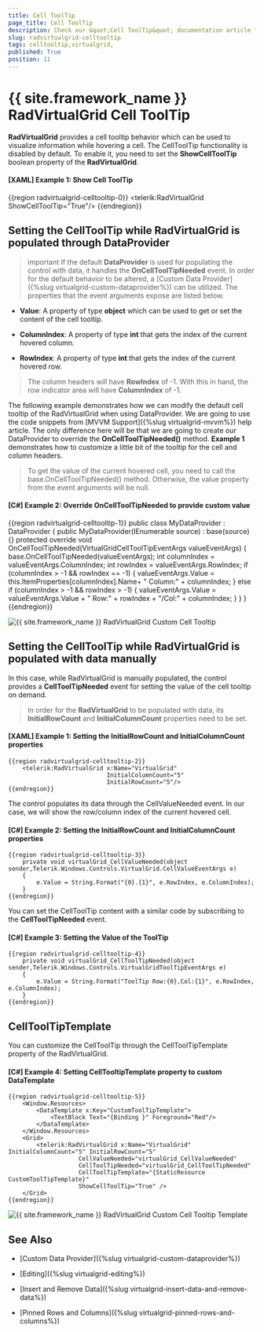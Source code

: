 ```yaml
---
title: Cell ToolTip
page_title: Cell ToolTip
description: Check our &quot;Cell ToolTip&quot; documentation article for the RadVirtualGrid {{ site.framework_name }} control.
slug: radvirtualgrid-celltooltip
tags: celltooltip,virtualgrid,
published: True
position: 11
---
```


# {{ site.framework_name }} RadVirtualGrid Cell ToolTip

__RadVirtualGrid__ provides a cell tooltip behavior which can be used to visualize information while hovering a cell. The CellToolTip functionality is disabled by default. To enable it, you need to set the __ShowCellToolTip__ boolean property of the __RadVirtualGrid__.

#### __[XAML] Example 1: Show Cell ToolTip__

{{region radvirtualgrid-celltooltip-0}}
	<telerik:RadVirtualGrid ShowCellToolTip="True"/>
{{endregion}}

## Setting the CellToolTip while RadVirtualGrid is populated through DataProvider

>important If the default __DataProvider__ is used for populating the control with data, it handles the __OnCellToolTipNeeded__ event. In order for the default behavior to be altered, a [Custom Data Provider]({%slug virtualgrid-custom-dataprovider%}) can be utilized. The properties that the event arguments expose are listed below.

* __Value__: A property of type __object__ which can be used to get or set the content of the cell tooltip.

* __ColumnIndex__: A property of type __int__ that gets the index of the current hovered column.

* __RowIndex__: A property of type __int__ that gets the index of the current hovered row.

> The column headers will have __RowIndex__ of -1. With this in hand, the row indicator area will have __ColumnIndex__ of -1.

The following example demonstrates how we can modify the default cell tooltip of the RadVirtualGrid when using DataProvider. We are going to use the code snippets from [MVVM Support]({%slug virtualgrid-mvvm%}) help article. The only difference here will be that we are going to create our DataProvider to override the __OnCellToolTipNeeded()__ method. __Example 1__ demonstrates how to customize a little bit of the tooltip for the cell and column headers.

> To get the value of the current hovered cell, you need to call the base.OnCellToolTipNeeded() method. Otherwise, the value property from the event arguments will be null.

#### __[C#] Example 2: Override OnCellToolTipNeeded to provide custom value__

{{region radvirtualgrid-celltooltip-1}}
	public class MyDataProvider : DataProvider
	{
		public MyDataProvider(IEnumerable source)
			: base(source) 	{}
		protected override void OnCellToolTipNeeded(VirtualGridCellToolTipEventArgs valueEventArgs)
		{
			base.OnCellToolTipNeeded(valueEventArgs);
			int columnIndex = valueEventArgs.ColumnIndex;
			int rowIndex = valueEventArgs.RowIndex;
			if (columnIndex > -1 && rowIndex == -1)
			{
				valueEventArgs.Value = this.ItemProperties[columnIndex].Name+ " Column:" + columnIndex;
			}
			else if (columnIndex > -1 && rowIndex > -1)
			{
				valueEventArgs.Value = valueEventArgs.Value + " Row:" + rowIndex + "/Col:" + columnIndex;
			}
		}
	}
{{endregion}}

![{{ site.framework_name }} RadVirtualGrid Custom Cell Tooltip](images/radvirtualgrid-features-celltooltip-customtooltip.PNG)

## Setting the CellToolTip while RadVirtualGrid is populated with data manually

In this case, while RadVirtualGrid is manually populated, the control provides a __CellToolTipNeeded__ event for setting the value of the cell tooltip on demand. 

> In order for the __RadVirtualGrid__ to be populated with data, its __InitialRowCount__ and __InitialColumnCount__ properties need to be set.

#### __[XAML] Example 1: Setting the InitialRowCount and InitialColumnCount properties__
	{{region radvirtualgrid-celltooltip-2}}
		<telerik:RadVirtualGrid x:Name="VirtualGrid"  
								InitialColumnCount="5"  
								InitialRowCount="5"/> 
	{{endregion}}

The control populates its data through the CellValueNeeded event. In our case, we will show the row/column index of the current hovered cell.

#### __[C#] Example 2: Setting the InitialRowCount and InitialColumnCount properties__
	{{region radvirtualgrid-celltooltip-3}}
		private void virtualGrid_CellValueNeeded(object sender,Telerik.Windows.Controls.VirtualGrid.CellValueEventArgs e) 
		{ 
			e.Value = String.Format("{0}.{1}", e.RowIndex, e.ColumnIndex); 
		}  
	{{endregion}}

You can set the CellToolTip content with a similar code by subscribing to the __CellToolTipNeeded__ event.

#### __[C#] Example 3: Setting the Value of the ToolTip__
	{{region radvirtualgrid-celltooltip-4}}
		private void virtualGrid_CellToolTipNeeded(object sender,Telerik.Windows.Controls.VirtualGridToolTipEventArgs e) 
		{ 
			e.Value = String.Format("ToolTip Row:{0},Col:{1}", e.RowIndex, e.ColumnIndex); 
		}  
	{{endregion}}

## CellToolTipTemplate

You can customize the CellToolTip through the CellToolTipTemplate property of the RadVirtualGrid.

#### __[C#] Example 4: Setting CellTooltipTemplate property to custom DataTemplate__
	{{region radvirtualgrid-celltooltip-5}}
		<Window.Resources>
			<DataTemplate x:Key="CustomToolTipTemplate">
				<TextBlock Text="{Binding }" Foreground="Red"/>
			</DataTemplate>
		</Window.Resources>
		<Grid>
			<telerik:RadVirtualGrid x:Name="VirtualGrid" InitialColumnCount="5" InitialRowCount="5"
						CellValueNeeded="virtualGrid_CellValueNeeded" 		
						CellToolTipNeeded="virtualGrid_CellToolTipNeeded" 
						CellToolTipTemplate="{StaticResource CustomToolTipTemplate}" 
						ShowCellToolTip="True" />   
		</Grid>
	{{endregion}}

![{{ site.framework_name }} RadVirtualGrid Custom Cell Tooltip Template](images/radvirtualgrid-features-celltooltip-customtooltiptemplate.PNG)	
	
## See Also

* [Custom Data Provider]({%slug virtualgrid-custom-dataprovider%})

* [Editing]({%slug virtualgrid-editing%})

* [Insert and Remove Data]({%slug virtualgrid-insert-data-and-remove-data%})

* [Pinned Rows and Columns]({%slug virtualgrid-pinned-rows-and-columns%})
